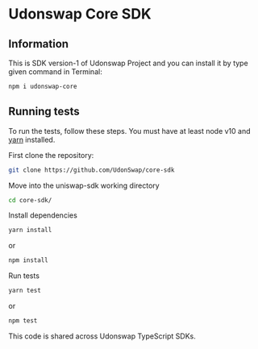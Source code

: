 # Udonswap Core SDK

## Information

This is SDK version-1 of Udonswap Project and you can install it by type given command in Terminal:
```sh
npm i udonswap-core
```


## Running tests

To run the tests, follow these steps. You must have at least node v10 and [yarn](https://yarnpkg.com/) installed.

First clone the repository:

```sh
git clone https://github.com/UdonSwap/core-sdk
```

Move into the uniswap-sdk working directory

```sh
cd core-sdk/
```

Install dependencies

```sh
yarn install 
```
or
```sh
npm install
```

Run tests

```sh
yarn test
```
or
```sh
npm test
```

This code is shared across Udonswap TypeScript SDKs.